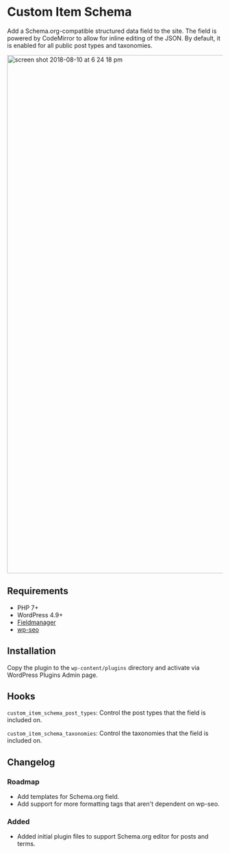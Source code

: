 Custom Item Schema
==================

Add a Schema.org-compatible structured data field to the site. The field is powered by CodeMirror
to allow for inline editing of the JSON. By default, it is enabled for all public post types and
taxonomies.

<img width="1210" alt="screen shot 2018-08-10 at 6 24 18 pm" src="https://user-images.githubusercontent.com/346399/43983823-cddaf8da-9cca-11e8-8d81-5b4222676a24.png">

## Requirements

- PHP 7+
- WordPress 4.9+
- [Fieldmanager](https://github.com/alleyinteractive/wordpress-fieldmanager)
- [wp-seo](https://github.com/alleyinteractive/wp-seo)

## Installation

Copy the plugin to the `wp-content/plugins` directory and activate via WordPress Plugins Admin page.

## Hooks

`custom_item_schema_post_types`: Control the post types that the field is included on.

`custom_item_schema_taxonomies`: Control the taxonomies that the field is included on.

## Changelog

### Roadmap
- Add templates for Schema.org field.
- Add support for more formatting tags that aren't dependent on wp-seo.

### Added
- Added initial plugin files to support Schema.org editor for posts and terms.

